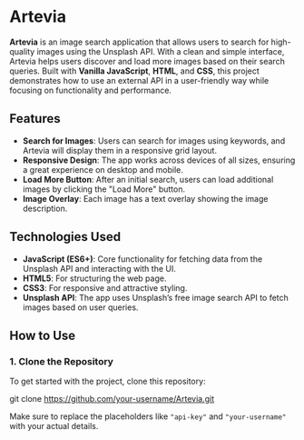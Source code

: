 # Artevia
**Artevia** is an image search application that allows users to search for high-quality images using the Unsplash API. With a clean and simple interface, Artevia helps users discover and load more images based on their search queries. Built with **Vanilla JavaScript**, **HTML**, and **CSS**, this project demonstrates how to use an external API in a user-friendly way while focusing on functionality and performance.

## Features

- **Search for Images**: Users can search for images using keywords, and Artevia will display them in a responsive grid layout.
- **Responsive Design**: The app works across devices of all sizes, ensuring a great experience on desktop and mobile.
- **Load More Button**: After an initial search, users can load additional images by clicking the "Load More" button.
- **Image Overlay**: Each image has a text overlay showing the image description.

## Technologies Used

- **JavaScript (ES6+)**: Core functionality for fetching data from the Unsplash API and interacting with the UI.
- **HTML5**: For structuring the web page.
- **CSS3**: For responsive and attractive styling.
- **Unsplash API**: The app uses Unsplash’s free image search API to fetch images based on user queries.

## How to Use

### 1. Clone the Repository

To get started with the project, clone this repository:

git clone https://github.com/your-username/Artevia.git

Make sure to replace the placeholders like `"api-key"` and `"your-username"` with your actual details.

